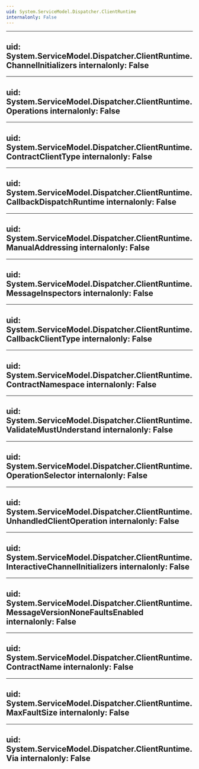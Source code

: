 ```yaml
---
uid: System.ServiceModel.Dispatcher.ClientRuntime
internalonly: False
---
```


---
uid: System.ServiceModel.Dispatcher.ClientRuntime.ChannelInitializers
internalonly: False
---

---
uid: System.ServiceModel.Dispatcher.ClientRuntime.Operations
internalonly: False
---

---
uid: System.ServiceModel.Dispatcher.ClientRuntime.ContractClientType
internalonly: False
---

---
uid: System.ServiceModel.Dispatcher.ClientRuntime.CallbackDispatchRuntime
internalonly: False
---

---
uid: System.ServiceModel.Dispatcher.ClientRuntime.ManualAddressing
internalonly: False
---

---
uid: System.ServiceModel.Dispatcher.ClientRuntime.MessageInspectors
internalonly: False
---

---
uid: System.ServiceModel.Dispatcher.ClientRuntime.CallbackClientType
internalonly: False
---

---
uid: System.ServiceModel.Dispatcher.ClientRuntime.ContractNamespace
internalonly: False
---

---
uid: System.ServiceModel.Dispatcher.ClientRuntime.ValidateMustUnderstand
internalonly: False
---

---
uid: System.ServiceModel.Dispatcher.ClientRuntime.OperationSelector
internalonly: False
---

---
uid: System.ServiceModel.Dispatcher.ClientRuntime.UnhandledClientOperation
internalonly: False
---

---
uid: System.ServiceModel.Dispatcher.ClientRuntime.InteractiveChannelInitializers
internalonly: False
---

---
uid: System.ServiceModel.Dispatcher.ClientRuntime.MessageVersionNoneFaultsEnabled
internalonly: False
---

---
uid: System.ServiceModel.Dispatcher.ClientRuntime.ContractName
internalonly: False
---

---
uid: System.ServiceModel.Dispatcher.ClientRuntime.MaxFaultSize
internalonly: False
---

---
uid: System.ServiceModel.Dispatcher.ClientRuntime.Via
internalonly: False
---
